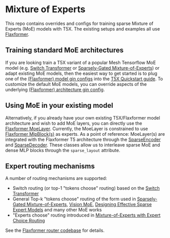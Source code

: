 # Mixture of Experts


This repo contains overrides and configs for training sparse Mixture of Experts
(MoE) models with T5X. The existing setups and examples all use [Flaxformer](https://github.com/google/flaxformer).

## Training standard MoE architectures

If you are looking train a T5X variant of a popular Mesh Tensorflow MoE model 
(e.g. [Switch Transformer](https://arxiv.org/abs/2101.03961) or [Sparsely-Gated Mixture-of-Experts](https://arxiv.org/abs/1701.06538)) or adapt existing
MoE models, then the easiest way to get started is to plug one of the
[(Flaxformer) model gin configs](https://github.com/google/flaxformer/tree/main/flaxformer/t5x/configs/moe/models)
into the [T5X Quickstart guide](https://github.com/google-research/t5x). To customize the default MoE models, you can override aspects of the underlying [(Flaxformer) architecture gin config](https://github.com/google/flaxformer/blob/main/flaxformer/t5x/configs/moe/architectures/moe.gin).

## Using MoE in your existing model

Alternatively, if you already have your own existing T5X/Flaxformer model
architecture and wish to add MoE layers, you can directly use the
[Flaxformer MoeLayer](https://github.com/google/flaxformer/blob/b725bd2a51d70e866d819c92de166fbf24425e6a/flaxformer/architectures/moe/moe_layers.py#L67).
Currently, the MoeLayer is constrained to use
[Flaxformer MlpBlock(s)](https://github.com/google/flaxformer/blob/b725bd2a51d70e866d819c92de166fbf24425e6a/flaxformer/components/dense.py#L185)
as experts. As a point of reference: MoeLayer(s) are integrated with the Flaxformer T5
architecture through the
[SparseEncoder](https://github.com/google/flaxformer/blob/b725bd2a51d70e866d819c92de166fbf24425e6a/flaxformer/architectures/moe/moe_architecture.py#L36)
and
[SparseDecoder](https://github.com/google/flaxformer/blob/b725bd2a51d70e866d819c92de166fbf24425e6a/flaxformer/architectures/moe/moe_architecture.py#L162).
These classes allow us to interleave sparse MoE and dense MLP blocks through the
`sparse_layout` attribute.

## Expert routing mechanisms

A number of routing mechanisms are supported:

*   Switch routing (or top-1 "tokens choose" routing) based on the
    [Switch Transformer](https://arxiv.org/abs/2101.03961)
*   General Top-k "tokens choose" routing of the form used in
    [Sparsely-Gated Mixture-of-Experts](https://arxiv.org/abs/1701.06538),
    [Vision MoE](https://arxiv.org/abs/2106.05974),
    [Designing Effective Sparse Expert Models](https://arxiv.org/abs/2202.08906)
    and many other MoE works
*   "Experts choose" routing introduced in
    [Mixture-of-Experts with Expert Choice Routing](https://arxiv.org/abs/2202.09368)

See the
[Flaxformer router codebase](https://github.com/google/flaxformer/blob/main/flaxformer/architectures/moe/routing.py) for details.

